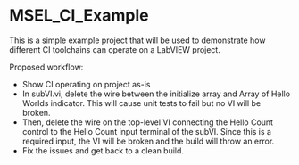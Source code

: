 # MSEL_CI_Example

This is a simple example project that will be used to demonstrate how different CI toolchains can operate on a LabVIEW project.

Proposed workflow:
- Show CI operating on project as-is
- In subVI.vi, delete the wire between the initialize array and Array of Hello Worlds indicator.  This will cause unit tests to fail but no VI will be broken.
- Then, delete the wire on the top-level VI connecting the Hello Count control to the Hello Count input terminal of the subVI.  Since this is a required input, the VI will be broken and the build will throw an error.
- Fix the issues and get back to a clean build.
